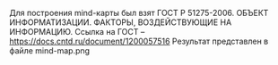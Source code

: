 
Для построения mind-карты был взят ГОСТ Р 51275-2006. ОБЪЕКТ ИНФОРМАТИЗАЦИИ. ФАКТОРЫ, ВОЗДЕЙСТВУЮЩИЕ НА ИНФОРМАЦИЮ. Ссылка на ГОСТ – https://docs.cntd.ru/document/1200057516
Результат представлен в файле mind-map.png

